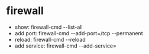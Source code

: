 # firewall

- show: firewall-cmd --list-all
- add port: firewall-cmd --add-port=<port>/tcp --permanent
- reload: firewall-cmd --reload
- add service: firewall-cmd --add-service=<service>

